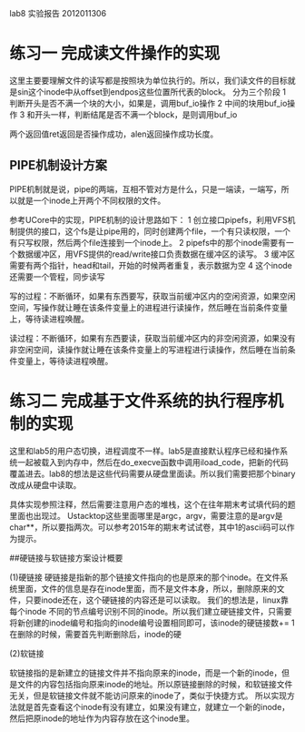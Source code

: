 lab8 实验报告 2012011306
# 练习一 完成读文件操作的实现
这里主要要理解文件的读写都是按照块为单位执行的。所以，我们读文件的目标就是sin这个inode中从offset到endpos这些位置所代表的block。
分为三个阶段
1 判断开头是否不满一个块的大小，如果是，调用buf_io操作
2 中间的块用buf_io操作
3 和开头一样，判断结尾是否不满一个block，是则调用buf_io

两个返回值ret返回是否操作成功，alen返回操作成功长度。

## PIPE机制设计方案
PIPE机制就是说，pipe的两端，互相不管对方是什么，只是一端读，一端写，所以就是一个inode上开两个不同权限的文件。

参考UCore中的实现，PIPE机制的设计思路如下：
1 创立接口pipefs，利用VFS机制提供的接口，这个fs是让pipe用的，同时创建两个file，一个有只读权限，一个有只写权限，然后两个file连接到一个inode上。
2 pipefs中的那个inode需要有一个数据缓冲区，用VFS提供的read/write接口负责数据在缓冲区的读写。
3 缓冲区需要有两个指针，head和tail，开始的时候两者重复，表示数据为空
4 这个inode还需要一个管程，同步读写

写的过程：不断循环，如果有东西要写，获取当前缓冲区内的空闲资源，如果空闲空间，写操作就让睡在该条件变量上的进程进行读操作，然后睡在当前条件变量上，等待读进程唤醒。

读过程：不断循环，如果有东西要读，获取当前缓冲区内的非空闲资源，如果没有非空闲空间，读操作就让睡在该条件变量上的写进程进行读操作，然后睡在当前条件变量上，等待读进程唤醒。


# 练习二 完成基于文件系统的执行程序机制的实现
这里和lab5的用户态切换，进程调度不一样。lab5是直接默认程序已经和操作系统一起被载入到内存中，然后在do_execve函数中调用iload_code，把新的代码覆盖进去。lab8的想法是这些代码需要从硬盘里面读。所以我们需要把那个binary改成从硬盘中读取。

具体实现参照注释，然后需要注意用户态的堆栈，这个在往年期末考试填代码的题里面也出现过。
Ustacktop这些里面哪里是argc，argv，需要注意的是argv是char**，所以要指两次。可以参考2015年的期末考试试卷，其中1的ascii码可以作为提示。

##硬链接与软链接方案设计概要

(1)硬链接
硬链接是指新的那个链接文件指向的也是原来的那个inode。在文件系统里面，文件的信息是存在inode里面，而不是文件本身，所以，删除原来的文件，只要inode还在，这个硬链接的内容还是可以读取。
我们的想法是，linux靠每个inode 不同的节点编号识别不同的inode。所以我们建立硬链接文件，只需要将新创建的inode编号和指向的inode编号设置相同即可，该inode的硬链接数+= 1
在删除的时候，需要首先判断删除后，inode的硬

(2)软链接

软链接指的是新建立的链接文件并不指向原来的inode，而是一个新的inode，但是文件的内容包括指向原来inode的地址。所以原链接删除的时候，和软链接文件无关，但是软链接文件就不能访问原来的inode了，类似于快捷方式。
所以实现方法就是首先查看这个inode有没有建立，如果没有建立，就建立一个新的inode，然后把原inode的地址作为内容存放在这个inode里。


